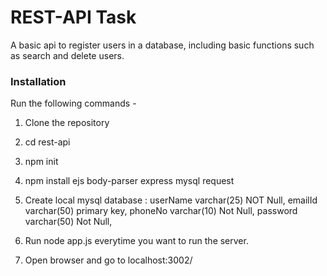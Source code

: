# REST-API Task
A basic api to register users in a database, including basic functions such as search and delete users.

### Installation
Run the following commands - 
1. Clone the repository
2. cd rest-api
3. npm init
4. npm install ejs body-parser express mysql request
5. Create local mysql database : 
userName varchar(25) NOT Null,
emailId varchar(50) primary key,
phoneNo varchar(10) Not Null,
password varchar(50) Not Null,

6. Run node app.js everytime you want to run the server.
7. Open browser and go to localhost:3002/
